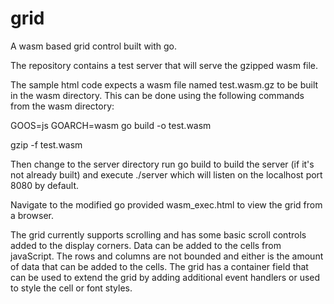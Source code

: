 # grid

A wasm based grid control built with go.

The repository contains a test server that will serve the gzipped wasm file.

The sample html code expects a wasm file named test.wasm.gz to be built in the wasm directory. This can be done using the following commands from the wasm directory:

GOOS=js GOARCH=wasm go build -o test.wasm

gzip -f test.wasm

Then change to the server directory run go build to build the server (if it's not already built) and execute ./server which will listen on the localhost port 8080 by default.

Navigate to the modified go provided wasm_exec.html to view the grid from a browser.

The grid currently supports scrolling and has some basic scroll controls added to the display corners. Data can be added to the cells from javaScript. The rows and columns are not bounded and either is the amount of data that can be added to the cells. The grid has a container field that can be used to extend the grid by adding additional event handlers or used to style the cell or font styles.
